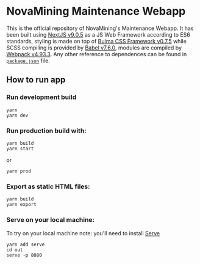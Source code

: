 # NovaMining Maintenance Webapp

This is the official repository of NovaMining's Maintenance Webapp. It has been built using [NextJS v9.0.5](https://github.com/zeit/next.js) as a JS Web Framework according to ES6 standards, styling is made on top of [Bulma CSS Framework v0.7.5](https://github.com/jgthms/bulma) while SCSS compiling is provided by [Babel v7.6.0](https://babeljs.io/), modules are compiled by [Webpack v4.93.3](https://webpack.js.org/). Any other reference to dependences can be found in [`package.json`](https://github.com/novamining-network/novamining-maintenance/blob/master/package.json) file.

## How to run app

### Run development build

```
yarn
yarn dev
```

### Run production build with:

```
yarn build
yarn start
```
or
```
yarn prod
```

### Export as static HTML files:

```
yarn build
yarn export
```

### Serve on your local machine:

To try on your local machine note: you'll need to install [Serve](https://github.com/zeit/serve)

```
yarn add serve
cd out
serve -p 8080
```
